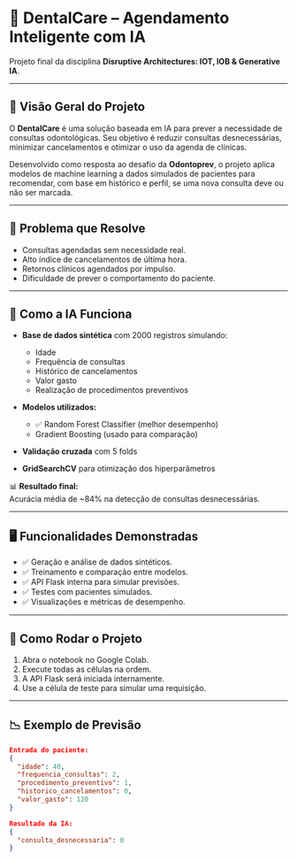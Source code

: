 # 🦷 DentalCare – Agendamento Inteligente com IA

Projeto final da disciplina **Disruptive Architectures: IOT, IOB & Generative IA**.

---

## 🧩 Visão Geral do Projeto

O **DentalCare** é uma solução baseada em IA para prever a necessidade de consultas odontológicas. Seu objetivo é reduzir consultas desnecessárias, minimizar cancelamentos e otimizar o uso da agenda de clínicas.

Desenvolvido como resposta ao desafio da **Odontoprev**, o projeto aplica modelos de machine learning a dados simulados de pacientes para recomendar, com base em histórico e perfil, se uma nova consulta deve ou não ser marcada.

---

## 🎯 Problema que Resolve

- Consultas agendadas sem necessidade real.
- Alto índice de cancelamentos de última hora.
- Retornos clínicos agendados por impulso.
- Dificuldade de prever o comportamento do paciente.

---

## 🧠 Como a IA Funciona

- **Base de dados sintética** com 2000 registros simulando:
  - Idade
  - Frequência de consultas
  - Histórico de cancelamentos
  - Valor gasto
  - Realização de procedimentos preventivos

- **Modelos utilizados:**
  - ✅ Random Forest Classifier (melhor desempenho)
  - Gradient Boosting (usado para comparação)

- **Validação cruzada** com 5 folds
- **GridSearchCV** para otimização dos hiperparâmetros

📊 **Resultado final:**  
Acurácia média de ~84% na detecção de consultas desnecessárias.

---

## 🖥️ Funcionalidades Demonstradas

- ✅ Geração e análise de dados sintéticos.
- ✅ Treinamento e comparação entre modelos.
- ✅ API Flask interna para simular previsões.
- ✅ Testes com pacientes simulados.
- ✅ Visualizações e métricas de desempenho.

---

## 🔧 Como Rodar o Projeto

1. Abra o notebook no Google Colab.
2. Execute todas as células na ordem.
3. A API Flask será iniciada internamente.
4. Use a célula de teste para simular uma requisição.

---

## 📉 Exemplo de Previsão

```json
Entrada do paciente:
{
  "idade": 40,
  "frequencia_consultas": 2,
  "procedimento_preventivo": 1,
  "historico_cancelamentos": 0,
  "valor_gasto": 120
}

Resultado da IA:
{
  "consulta_desnecessaria": 0
}
